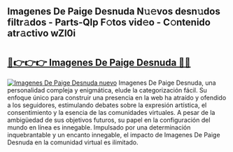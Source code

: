 ## Imagenes De Paige Desnuda N𝚞𝚎vos desn𝚞dos filtr𝚊dos - Parts-QIp F𝚘tos vid𝚎o - C𝚘ntenido atr𝚊ctivo wZI0i

# <h2><a href="http://mb8fin.tromn.icu/?c=Imagenes+De+Paige+Desnuda">🔗👉👉👉 Imagenes De Paige Desnuda 🔗🔗</a></h2>

[![Imagenes De Paige Desnuda nuevo](https://i.imgur.com/pEAQMta.gif)](http://mb8fin.tromn.icu/?c=Imagenes+De+Paige+Desnuda)
Imagenes De Paige Desnuda, una personalidad compleja y enigmática, elude la categorización fácil. Su enfoque único para construir una presencia en la web ha atraído y ofendido a los seguidores, estimulando debates sobre la expresión artística, el consentimiento y la esencia de las comunidades virtuales. A pesar de la ambigüedad de sus objetivos futuros, su papel en la configuración del mundo en línea es innegable. Impulsado por una determinación inquebrantable y un encanto innegable, el impacto de Imagenes De Paige Desnuda en la comunidad virtual es ilimitado.
